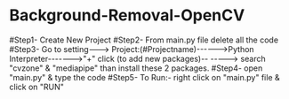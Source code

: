 # Background-Removal-OpenCV


#Step1- Create New Project
#Step2- From main.py file delete all the code
#Step3- Go to setting---> Project:(#Projectname)------>Python Interpreter------->"+" click (to add new packages)--
   -----> search "cvzone" & "mediapipe" than install these 2 packages.
#Step4- open "main.py" & type the code
#Step5- To Run:- right click on "main.py" file & click on "RUN"
